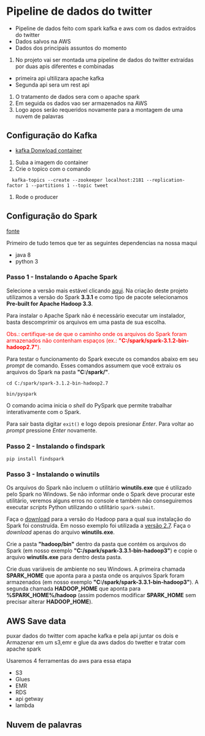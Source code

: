 # **Pipeline de dados do twitter**

- Pipeline de dados feito com spark kafka e aws com os dados extraídos do twitter
- Dados salvos na AWS
- Dados dos principais assuntos do momento

1. No projeto vai ser montada uma pipeline de dados do twitter extraídas por duas apis diferentes e combinadas

- primeira api ultilizara apache kafka
- Segunda api sera um rest api

1. O tratamento de dados sera com o apache spark
2. Em seguida os dados vao ser armazenados na AWS
3. Logo apos serão requeridos novamente para a montagem de uma nuvem de palavras

## Configuração do Kafka

- [kafka Donwload container](https://docs.confluent.io/platform/current/platform-quickstart.html#prerequisites)

1. Suba a imagem do container
2. Crie o topico com o comando

```
  kafka-topics --create --zookeeper localhost:2181 --replication-factor 1 --partitions 1 --topic tweet
```

1. Rode o producer

## Configuração do Spark

[fonte](https://spark.apache.org/docs/3.1.2/api/python/getting_started/install.html)

Primeiro de tudo temos que ter as seguintes dependencias na nossa maqui

- java 8
- python 3

### Passo 1 - Instalando o Apache Spark

Selecione a versão mais estável clicando [aqui](http://spark.apache.org/downloads.html). Na criação deste projeto utilizamos a versão do Spark **3.3.1** e como tipo de pacote selecionamos **Pre-built for Apache Hadoop 3.3**.

Para instalar o Apache Spark não é necessário executar um instalador, basta descomprimir os arquivos em uma pasta de sua escolha.

<font color=red>Obs.: certifique-se de que o caminho onde os arquivos do Spark foram armazenados não contenham espaços (ex.: **"C:/spark/spark-3.1.2-bin-hadoop2.7"**).</font>

Para testar o funcionamento do Spark execute os comandos abaixo em seu _prompt_ de comando. Esses comandos assumem que você extraiu os arquivos do Spark na pasta **"C:/spark/"**.

```
cd C:/spark/spark-3.1.2-bin-hadoop2.7
```

```
bin/pyspark
```

O comando acima inicia o _shell_ do PySpark que permite trabalhar interativamente com o Spark.

Para sair basta digitar `exit()` e logo depois presionar _Enter_. Para voltar ao _prompt_ pressione _Enter_ novamente.

### Passo 2 - Instalando o findspark

```
pip install findspark
```

### Passo 3 - Instalando o winutils

Os arquivos do Spark não incluem o utilitário **winutils.exe** que é utilizado pelo Spark no Windows. Se não informar onde o Spark deve procurar este utilitário, veremos alguns erros no console e também não conseguiremos executar _scripts_ Python utilizando o utilitário `spark-submit`.

Faça o [download](https://github.com/steveloughran/winutils) para a versão do Hadoop para a qual sua instalação do Spark foi construída. Em nosso exemplo foi utilizada a [versão 2.7](https://github.com/steveloughran/winutils/tree/master/hadoop-2.7.1/bin). Faça o _download_ apenas do arquivo **winutils.exe**.

Crie a pasta **"hadoop/bin"** dentro da pasta que contém os arquivos do Spark (em nosso exemplo **"C:/spark/spark-3.3.1-bin-hadoop3"**) e copie o arquivo **winutils.exe** para dentro desta pasta.

Crie duas variáveis de ambiente no seu Windows. A primeira chamada **SPARK_HOME** que aponta para a pasta onde os arquivos Spark foram armazenados (em nosso exemplo **"C:/spark/spark-3.3.1-bin-hadoop3"**). A segunda chamada **HADOOP_HOME** que aponta para **%SPARK_HOME%/hadoop** (assim podemos modificar **SPARK_HOME** sem precisar alterar **HADOOP_HOME**).

## AWS Save data

puxar dados do twitter com apache kafka e pela api juntar os dois e
Armazenar em um s3,emr e glue da aws dados do twetter e tratar com apache spark

Usaremos 4 ferramentas do aws para essa etapa

- S3
- Glues
- EMR
- RDS
- api getway
- lambda

## Nuvem de palavras
